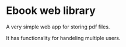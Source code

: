 # Ebook web library
A very simple web app for storing pdf files.

It has functionality for handeling multiple users.
